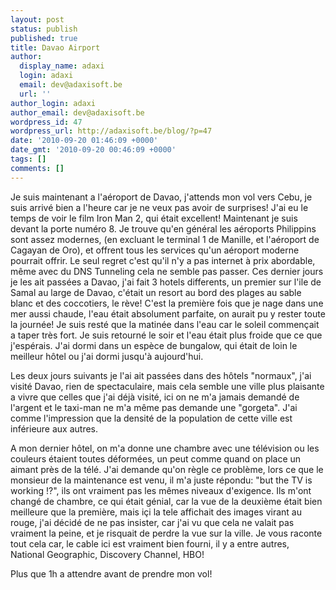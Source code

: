 ```yaml
---
layout: post
status: publish
published: true
title: Davao Airport
author:
  display_name: adaxi
  login: adaxi
  email: dev@adaxisoft.be
  url: ''
author_login: adaxi
author_email: dev@adaxisoft.be
wordpress_id: 47
wordpress_url: http://adaxisoft.be/blog/?p=47
date: '2010-09-20 01:46:09 +0000'
date_gmt: '2010-09-20 00:46:09 +0000'
tags: []
comments: []
---
```

Je suis maintenant a l'aéroport de Davao, j'attends mon vol vers Cebu, je suis arrivé bien a l'heure car je ne veux pas avoir de surprises! J'ai eu le temps de voir le film Iron Man 2, qui était excellent! Maintenant je suis devant la porte numéro 8. Je trouve qu'en général les aéroports Philippins sont assez modernes, (en excluant le terminal 1 de Manille, et l'aéroport de Cagayan de Oro), et offrent tous les services qu'un aéroport moderne pourrait offrir. Le seul regret c'est qu'il n'y a pas internet à prix abordable, même avec du DNS Tunneling cela ne semble pas passer.
Ces dernier jours je les ait passées a Davao, j'ai fait 3 hotels differents, un premier sur l'ile de Samal au large de Davao, c'était un resort au bord des plages au sable blanc et des coccotiers, le rève! C'est la première fois que je nage dans une mer aussi chaude, l'eau était absolument parfaite, on aurait pu y rester toute la journée! Je suis resté que la matinée dans l'eau car le soleil commençait a taper très fort. Je suis retourné le soir et l'eau était plus froide que ce que j'espérais. J'ai dormi dans un espèce de bungalow, qui était de loin le meilleur hôtel ou j'ai dormi jusqu'à aujourd'hui.

Les deux jours suivants je l'ai ait passées dans des hôtels "normaux", j'ai visité Davao, rien de spectaculaire, mais cela semble une ville plus plaisante a vivre que celles que j'ai déjà visité, ici on ne m'a jamais demandé de l'argent et le taxi-man ne m'a même pas demande une "gorgeta". J'ai comme l'impression que la densité de la population de cette ville est inférieure aux autres.

A mon dernier hôtel, on m'a donne une chambre avec une télévision ou les couleurs étaient toutes déformées, un peut comme quand on place un aimant près de la télé. J'ai demande qu'on règle ce problème, lors ce que le monsieur de la maintenance est venu, il m'a juste répondu: "but the TV is working !?", ils ont vraiment pas les mêmes niveaux d'exigence. Ils m'ont changé de chambre, ce qui était génial, car la vue de la deuxième était bien meilleure que la première, mais içi la tele affichait des images virant au rouge, j'ai décidé de ne pas insister, car j'ai vu que cela ne valait pas vraiment la peine, et je risquait de perdre la vue sur la ville. Je vous raconte tout cela car, le cable ici est vraiment bien fourni, il y a entre autres, National Geographic, Discovery Channel, HBO!

Plus que 1h a attendre avant de prendre mon vol!
